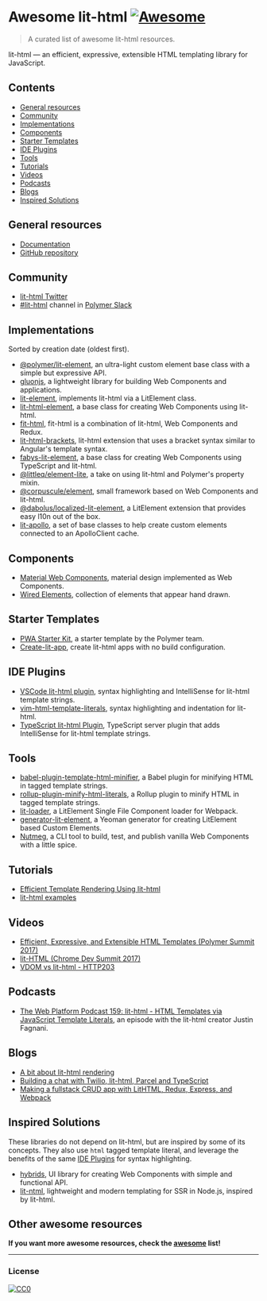 # Awesome lit-html [![Awesome](https://cdn.rawgit.com/sindresorhus/awesome/d7305f38d29fed78fa85652e3a63e154dd8e8829/media/badge.svg)](https://github.com/sindresorhus/awesome)

> A curated list of awesome lit-html resources.

lit-html — an efficient, expressive, extensible HTML templating library for JavaScript.

## Contents

- [General resources](#general-resources)
- [Community](#community)
- [Implementations](#implementations)
- [Components](#components)
- [Starter Templates](#starter-templates)
- [IDE Plugins](#ide-plugins)
- [Tools](#tools)
- [Tutorials](#tutorials)
- [Videos](#videos)
- [Podcasts](#podcasts)
- [Blogs](#blogs)
- [Inspired Solutions](#inspired-solutions)

## General resources

- [Documentation](https://polymer.github.io/lit-html/)
- [GitHub repository](https://github.com/Polymer/lit-html)

## Community

- [lit-html Twitter](https://twitter.com/lit_html)
- [#lit-html](https://polymer.slack.com/archives/lit-html) channel in [Polymer Slack](https://polymer-slack.herokuapp.com/)

## Implementations

Sorted by creation date (oldest first).

- [@polymer/lit-element](https://github.com/Polymer/lit-element), an ultra-light custom element base class with a simple but expressive API.
- [gluonjs](https://github.com/ruphin/gluonjs), a lightweight library for building Web Components and applications.
- [lit-element](https://github.com/DiiLord/lit-element), implements lit-html via a LitElement class.
- [lit-html-element](https://github.com/kenchris/lit-element), a base class for creating Web Components using lit-html.
- [fit-html](https://github.com/Festify/fit-html), fit-html is a combination of lit-html, Web Components and Redux.
- [lit-html-brackets](https://github.com/bgotink/lit-html-brackets), lit-html extension that uses a bracket syntax similar to Angular's template syntax.
- [fabys-lit-element](https://github.com/fabysdev/fabys-lit-element), a base class for creating Web Components using TypeScript and lit-html.
- [@littleq/element-lite](https://github.com/tjmonsi/element-lite), a take on using lit-html and Polymer's property mixin.
- [@corpuscule/element](https://github.com/corpusculejs/corpuscule), small framework based on Web Components and lit-html.
- [@dabolus/localized-lit-element](https://github.com/Dabolus/localized-lit-element), a LitElement extension that provides easy l10n out of the box.
- [lit-apollo](https://github.com/bennypowers/lit-apollo), a set of base classes to help create custom elements connected to an ApolloClient cache.

## Components

- [Material Web Components](https://github.com/material-components/material-components-web-components), material design implemented as Web Components.
- [Wired Elements](https://github.com/wiredjs/wired-elements), collection of elements that appear hand drawn.

## Starter Templates

- [PWA Starter Kit](https://github.com/Polymer/pwa-starter-kit), a starter template by the Polymer team.
- [Create-lit-app](https://github.com/thepassle/create-lit-app), create lit-html apps with no build configuration.

## IDE Plugins

- [VSCode lit-html plugin](https://github.com/mjbvz/vscode-lit-html), syntax highlighting and IntelliSense for lit-html template strings.
- [vim-html-template-literals](https://github.com/jonsmithers/vim-html-template-literals), syntax highlighting and indentation for lit-html.
- [TypeScript lit-html Plugin](https://github.com/Microsoft/typescript-lit-html-plugin), TypeScript server plugin that adds IntelliSense for lit-html template strings.

## Tools

- [babel-plugin-template-html-minifier](https://github.com/goto-bus-stop/babel-plugin-template-html-minifier), a Babel plugin for minifying
HTML in tagged template strings.
- [rollup-plugin-minify-html-literals](https://github.com/asyncLiz/rollup-plugin-minify-html-literals), a Rollup plugin to minify HTML in tagged template strings.
- [lit-loader](https://github.com/PolymerX/lit-loader), a LitElement Single File Component loader for Webpack.
- [generator-lit-element](https://github.com/sebs/generator-lit-element), a Yeoman generator for creating LitElement based Custom Elements.
- [Nutmeg](https://github.com/abraham/nutmeg-cli), a CLI tool to build, test, and publish vanilla Web Components with a little spice.

## Tutorials
- [Efficient Template Rendering Using lit-html](https://alligator.io/web-components/lit-html/)
- [lit-html examples](https://github.com/LarsDenBakker/lit-html-examples)

## Videos
- [Efficient, Expressive, and Extensible HTML Templates (Polymer Summit 2017)](https://www.youtube.com/watch?v=ruql541T7gc)
- [lit-HTML (Chrome Dev Summit 2017)](https://www.youtube.com/watch?v=Io6JjgckHbg)
- [VDOM vs lit-html - HTTP203](https://www.youtube.com/watch?v=uCHZJy2n8Qs)

## Podcasts
- [The Web Platform Podcast 159: lit-html - HTML Templates via JavaScript Template Literals](https://thewebplatformpodcast.com/159-lithtml-html-templates-via-javascript-template-literals),
an episode with the lit-html creator Justin Fagnani.

## Blogs
- [A bit about lit-html rendering](https://medium.com/@kennethrohde/a-bit-about-lit-html-rendering-2964c50ee56c)
- [Building a chat with Twilio, lit-html, Parcel and TypeScript](https://www.twilio.com/blog/2018/05/building-a-chat-with-twilio-lit-html-parcel-and-typescript.html)
- [Making a fullstack CRUD app with LitHTML, Redux, Express, and Webpack](https://medium.com/@pascalschilp/making-a-fullstack-crud-app-with-lithtml-redux-express-and-webpack-fe7e5cf8b3ef)

## Inspired Solutions

These libraries do not depend on lit-html, but are inspired by some of its concepts. They also use `html` tagged
template literal, and leverage the benefits of the same [IDE Plugins](#ide-plugins) for syntax highlighting.

- [hybrids](https://github.com/hybridsjs/hybrids), UI library for creating Web Components with simple and functional API.
- [lit-ntml](https://github.com/motss/lit-ntml), lightweight and modern templating for SSR in Node.js, inspired by lit-html.

## Other awesome resources
**If you want more awesome resources, check the [awesome](https://github.com/sindresorhus/awesome) list!**

---

### License

[![CC0](http://i.creativecommons.org/p/zero/1.0/88x31.png)](http://creativecommons.org/publicdomain/zero/1.0/)
